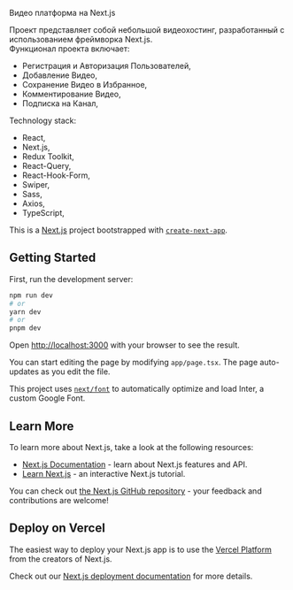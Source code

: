 
Видео платформа на Next.js

Проект представляет собой небольшой видеохостинг, разработанный с использованием фреймворка Next.js.  
Функционал проекта включает: 
- Регистрация и Авторизация Пользователей,
- Добавление Видео,
- Сохранение Видео в Избранное,
- Комментирование Видео,
- Подписка на Канал,

Technology stack:
- React, 
- Next.js, 
- Redux Toolkit, 
- React-Query, 
- React-Hook-Form, 
- Swiper, 
- Sass, 
- Axios, 
- TypeScript, 


This is a [Next.js](https://nextjs.org/) project bootstrapped with [`create-next-app`](https://github.com/vercel/next.js/tree/canary/packages/create-next-app).

## Getting Started

First, run the development server:

```bash
npm run dev
# or
yarn dev
# or
pnpm dev
```

Open [http://localhost:3000](http://localhost:3000) with your browser to see the result.

You can start editing the page by modifying `app/page.tsx`. The page auto-updates as you edit the file.

This project uses [`next/font`](https://nextjs.org/docs/basic-features/font-optimization) to automatically optimize and load Inter, a custom Google Font.

## Learn More

To learn more about Next.js, take a look at the following resources:

- [Next.js Documentation](https://nextjs.org/docs) - learn about Next.js features and API.
- [Learn Next.js](https://nextjs.org/learn) - an interactive Next.js tutorial.

You can check out [the Next.js GitHub repository](https://github.com/vercel/next.js/) - your feedback and contributions are welcome!

## Deploy on Vercel

The easiest way to deploy your Next.js app is to use the [Vercel Platform](https://vercel.com/new?utm_medium=default-template&filter=next.js&utm_source=create-next-app&utm_campaign=create-next-app-readme) from the creators of Next.js.

Check out our [Next.js deployment documentation](https://nextjs.org/docs/deployment) for more details.
